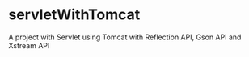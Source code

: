 # servletWithTomcat
A project with Servlet using Tomcat with Reflection API, Gson API and Xstream API
